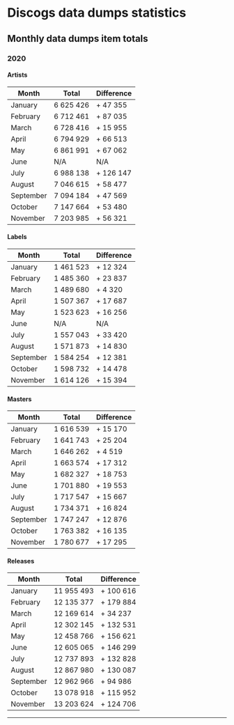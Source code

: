 # Discogs data dumps statistics

## Monthly data dumps item totals

### 2020

#### Artists

| Month     | Total     | Difference |
|-----------|-----------|------------|
| January   | 6 625 426 | + 47 355   |
| February  | 6 712 461 | + 87 035   |
| March     | 6 728 416 | + 15 955   |
| April     | 6 794 929 | + 66 513   |
| May       | 6 861 991 | + 67 062   |
| June      | N/A       | N/A        |
| July      | 6 988 138 | + 126 147  |
| August    | 7 046 615 | +  58 477  |
| September | 7 094 184 | +  47 569  |
| October   | 7 147 664 | +  53 480  |
| November  | 7 203 985 | +  56 321  |

#### Labels

| Month     | Total     | Difference |
|-----------|-----------|------------|
| January   | 1 461 523 | + 12 324   |
| February  | 1 485 360 | + 23 837   |
| March     | 1 489 680 | +  4 320   |
| April     | 1 507 367 | + 17 687   |
| May       | 1 523 623 | + 16 256   |
| June      | N/A       | N/A        |
| July      | 1 557 043 | + 33 420   |
| August    | 1 571 873 | + 14 830   |
| September | 1 584 254 | + 12 381   |
| October   | 1 598 732 | + 14 478   |
| November  | 1 614 126 | + 15 394   |

#### Masters

| Month     | Total     | Difference |
|-----------|-----------|------------|
| January   | 1 616 539 | + 15 170   |
| February  | 1 641 743 | + 25 204   |
| March     | 1 646 262 | +  4 519   |
| April     | 1 663 574 | + 17 312   |
| May       | 1 682 327 | + 18 753   |
| June      | 1 701 880 | + 19 553   |
| July      | 1 717 547 | + 15 667   |
| August    | 1 734 371 | + 16 824   |
| September | 1 747 247 | + 12 876   |
| October   | 1 763 382 | + 16 135   |
| November  | 1 780 677 | + 17 295   |

#### Releases

| Month     | Total      | Difference |
|-----------|------------|------------|
| January   | 11 955 493 | + 100 616  |
| February  | 12 135 377 | + 179 884  |
| March     | 12 169 614 | +  34 237  |
| April     | 12 302 145 | + 132 531  |
| May       | 12 458 766 | + 156 621  |
| June      | 12 605 065 | + 146 299  |
| July      | 12 737 893 | + 132 828  |
| August    | 12 867 980 | + 130 087  |
| September | 12 962 966 | +  94 986  |
| October   | 13 078 918 | + 115 952  |
| November  | 13 203 624 | + 124 706  |

---
